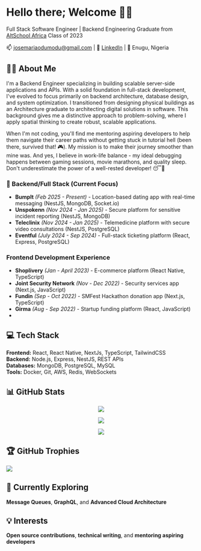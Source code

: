 # Hello there; Welcome 👋🏾

Full Stack Software Engineer | Backend Engineering Graduate from [AltSchool Africa](https://altschoolafrica.com/schools/engineering) Class of 2023

📫 josemariaodumodu@gmail.com | 🔗 [LinkedIn](https://www.linkedin.com/in/dejosemario/) | 📍 Enugu, Nigeria

## 👨‍💻 About Me

I'm a Backend Engineer specializing in building scalable server-side applications and APIs. With a solid foundation in full-stack development, I've evolved to focus primarily on backend architecture, database design, and system optimization. I transitioned from designing physical buildings as an Architecture graduate to architecting digital solutions in software. This background gives me a distinctive approach to problem-solving, where I apply spatial thinking to create robust, scalable applications.

When I'm not coding, you'll find me mentoring aspiring developers to help them navigate their career paths without getting stuck in tutorial hell (been there, survived that! 🎮). My mission is to make their journey smoother than mine was. And yes, I believe in work-life balance - my ideal debugging happens between gaming sessions, movie marathons, and quality sleep. Don't underestimate the power of a well-rested developer! 😴💪

###  🚀 Backend/Full Stack (Current Focus)
- **BumpIt** *(Feb 2025 - Present)* - Location-based dating app with real-time messaging (NestJS, MongoDB, Socket.io)
- **Unspokenn** *(Nov 2024 - Jan 2025)* - Secure platform for sensitive incident reporting (NestJS, MongoDB) 
- **Teleclinix** *(Nov 2024 - Jan 2025)* - Telemedicine platform with secure video consultations (NestJS, PostgreSQL)
- **Eventful** *(July 2024 - Sep 2024)* - Full-stack ticketing platform (React, Express, PostgreSQL)

### Frontend Development Experience
- **Shoplivery** *(Jan  - April 2023)* - E-commerce platform (React Native, TypeScript)
- **Joint Security Network** *(Nov - Dec 2022)* - Security services app (Next.js, JavaScript)
- **Fundin** *(Sep - Oct 2022)* - SMFest Hackathon donation app (Next.js, TypeScript)
- **Girma** *(Aug - Sep 2022)* - Startup funding platform (React, JavaScript)
- 
## 💻 Tech Stack
**Frontend:** React, React Native, NextJs, TypeScript, TailwindCSS  
**Backend:** Node.js, Express, NestJS, REST APIs  
**Databases:** MongoDB, PostgreSQL, MySQL  
**Tools:** Docker, Git, AWS, Redis, WebSockets  

## 📊 GitHub Stats

<div align="center">
  
  ![](https://github-readme-stats.vercel.app/api?username=dejosemario&theme=radical&hide_border=false&include_all_commits=true&count_private=true)
  
  ![](https://github-readme-streak-stats.herokuapp.com/?user=dejosemario&theme=radical&hide_border=false)
  
  ![](https://github-readme-stats.vercel.app/api/top-langs/?username=dejosemario&theme=radical&hide_border=false&include_all_commits=true&count_private=true&layout=compact)
  
</div>

## 🏆 GitHub Trophies

![](https://github-profile-trophy.vercel.app/?username=dejosemario&theme=radical&no-frame=false&no-bg=false&margin-w=4)

## 🌱 Currently Exploring
**Message Queues**, **GraphQL**, and **Advanced Cloud Architecture**

## 💡 Interests
**Open source contributions**, **technical writing**, and **mentoring aspiring developers**
